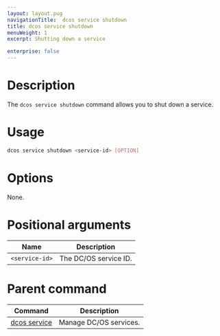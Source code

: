 ```yaml
---
layout: layout.pug
navigationTitle:  dcos service shutdown
title: dcos service shutdown
menuWeight: 1
excerpt: Shutting down a service

enterprise: false
---
```



# Description
The `dcos service shutdown` command allows you to shut down a service.

# Usage

```bash
dcos service shutdown <service-id> [OPTION]
```

# Options

None.

# Positional arguments

| Name |  Description |
|---------|-------------|
| `<service-id>`   |  The DC/OS service ID. |

# Parent command

| Command | Description |
|---------|-------------|
| [dcos service](/1.12/cli/command-reference/dcos-service/)   | Manage DC/OS services. |
